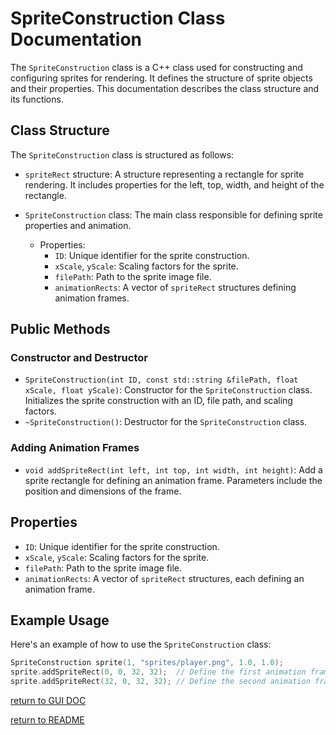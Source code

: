 # SpriteConstruction Class Documentation

The `SpriteConstruction` class is a C++ class used for constructing and configuring sprites for rendering. It defines the structure of sprite objects and their properties. This documentation describes the class structure and its functions.

## Class Structure

The `SpriteConstruction` class is structured as follows:

- `spriteRect` structure: A structure representing a rectangle for sprite rendering. It includes properties for the left, top, width, and height of the rectangle.

- `SpriteConstruction` class: The main class responsible for defining sprite properties and animation.
  - Properties:
    - `ID`: Unique identifier for the sprite construction.
    - `xScale`, `yScale`: Scaling factors for the sprite.
    - `filePath`: Path to the sprite image file.
    - `animationRects`: A vector of `spriteRect` structures defining animation frames.

## Public Methods

### Constructor and Destructor

- `SpriteConstruction(int ID, const std::string &filePath, float xScale, float yScale)`: Constructor for the `SpriteConstruction` class. Initializes the sprite construction with an ID, file path, and scaling factors.
- `~SpriteConstruction()`: Destructor for the `SpriteConstruction` class.

### Adding Animation Frames

- `void addSpriteRect(int left, int top, int width, int height)`: Add a sprite rectangle for defining an animation frame. Parameters include the position and dimensions of the frame.

## Properties

- `ID`: Unique identifier for the sprite construction.
- `xScale`, `yScale`: Scaling factors for the sprite.
- `filePath`: Path to the sprite image file.
- `animationRects`: A vector of `spriteRect` structures, each defining an animation frame.

## Example Usage

Here's an example of how to use the `SpriteConstruction` class:

```cpp
SpriteConstruction sprite(1, "sprites/player.png", 1.0, 1.0);
sprite.addSpriteRect(0, 0, 32, 32);  // Define the first animation frame.
sprite.addSpriteRect(32, 0, 32, 32); // Define the second animation frame.
```


[return to GUI DOC](./gui.md)


[return to README](../README.md)
